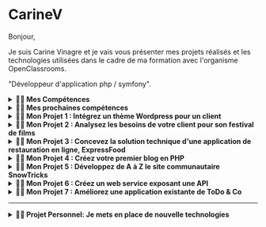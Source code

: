 # CarineV

Bonjour,

Je suis Carine Vinagre et je vais vous présenter mes projets réalisés et les technologies utilisées dans le cadre de ma formation avec l'organisme OpenClassrooms. 

"Développeur d'application php / symfony".

<details>
<summary><strong>👨‍💻 Mes Compétences </strong></summary>
  - Php <br/>
  - Symfony <br/>
  - Twig <br/>
  - Composer <br/>
  - Html <br/>
  - CSS <br/>
  - Bootstrap <br/>
  - JavaScript <br/>
</details>


 <details>
<summary><strong> 👨‍💻 Mes prochaines compétences </strong></summary>
 - Docker <br/>
 - React <br/>
</details>

 <details>
<summary><strong> 👨‍💻 Mon Projet 1 : Intégrez un thème Wordpress pour un client </strong></summary>
  
![Projet-1 Badge](https://img.shields.io/badge/Projet-1-green)
  
=> Lien du projet : http://carine-dev.fr/ (En cours de modification)
 
</details>

 <details>
<summary><strong> 👨‍💻 Mon Projet 2 : Analysez les besoins de votre client pour son festival de films </strong></summary>

![Projet-2 Badge](https://img.shields.io/badge/Projet-2-blue)
    
Le deuxième projet consistait en tant que développeur,  de lister les fonctionnalités dont a besoin une cliente et de proposer une solution technique adaptée. 

Sélectionner la solution qui vous semble la plus à même de répondre à son besoin : quels outils utiliser, éventuellement un CMS, etc.

Vous devrez ensuite réaliser une première maquette de ce site correspondant à ses attentes, en utilisant uniquement HTML et CSS.

=> Lien du projet : http://festivair.carine-dev.fr/

=> Accès au rendu : https://github.com/LeaVc11/Festival-des-films
 
</details>

 <details>
<summary><strong> 👨‍💻 Mon Projet 3 : Concevez la solution technique d'une application de restauration en ligne, ExpressFood </strong></summary>
 
![Projet-3 Badge](https://img.shields.io/badge/Projet-3-yellow)
   
Le troisème projet consistait à corriger un code existant qui comportait de multiples erreurs et mauvaises pratiques et référencement,

accessibilité et au niveau des performances du site web.

=> Lien du projet : https://github.com/LeaVc11/Express-Food
 </details>

 <details>
<summary><strong> 👨‍💻 Mon Projet 4 : Créez votre premier blog en PHP</strong></summary>

![Projet-4 Badge](https://img.shields.io/badge/Projet-4-red)

Pour ce quatrième projet est donc de développer votre blog professionnel. 

Ce site web se décompose en deux grands groupes de pages :

- Les pages utiles à tous les visiteurs ;

- Les pages permettant d’administrer votre blog.

- La liste des pages qui devront être accessibles depuis votre site web :

- La page d'accueil ;

- La page listant l’ensemble des blog posts ;

- La page affichant un blog post ;

- La page permettant d’ajouter un blog post ;

- La page permettant de modifier un blog post ;

- Les pages permettant de modifier/supprimer un blog post ;

- Les pages de connexion/enregistrement des utilisateurs.

Vous développerez une partie administration qui devra être accessible uniquement aux utilisateurs inscrits et validés.

Les pages d’administration seront donc accessibles sur conditions et vous veillerez à la sécurité de la partie administration.

Lien du projet : https://github.com/LeaVc11/Creer-un-blog-en-php
</details>

 <details>
<summary><strong> 👨‍💻 Mon Projet 5 : Développez de A à Z le site communautaire SnowTricks</strong></summary>

![Projet-5 Badge](https://img.shields.io/badge/Projet-5-ff69b4)
       
- Vous êtes chargé de développer le site répondant aux besoins de Jimmy.
 
- Vous devez ainsi implémenter les fonctionnalités suivantes : un annuaire des figures de snowboard. 

- Vous pouvez vous inspirer de la liste des figures sur Wikipédia.

- Contentez-vous d'intégrer 10 figures, le reste sera saisi par les internautes ;

- La gestion des figures (création, modification, consultation) ;

- Un espace de discussion commun à toutes les figures.

Pour implémenter ces fonctionnalités, vous devez créer les pages suivantes :

- La page d’accueil où figurera la liste des figures ; 

- La page de création d'une nouvelle figure ;

- La page de modification d'une figure ;

- La page de présentation d’une figure (contenant l’espace de discussion commun autour d’une figure).

L’ensemble des spécifications détaillées pour les pages à développer est accessible ici : Spécifications détaillées.

=> Lien du projet : https://github.com/LeaVc11/Snowtrick
 
 </details>

 <details>
<summary><strong> 👨‍💻 Mon Projet 6 : Créez un web service exposant une API</strong></summary>

![Projet-6 Badge](https://img.shields.io/badge/Projet-6-lightgrey)
      
Répondre aux besoins de ce premier client qui va permettre de mettre en place l’ensemble des API et de les éprouver tout de suite.

Après une réunion dense avec le client, il a été identifié un certain nombre d’informations. Il doit être possible de :

- Consulter la liste des produits  ;

- Consulter les détails d’un produit  ;

- Consulter la liste des utilisateurs inscrits liés à un client sur le site web ;

- Consulter le détail d’un utilisateur inscrit lié à un client ;

- Ajouter un nouvel utilisateur lié à un client ;

- Supprimer un utilisateur ajouté par un client.

Seuls les clients référencés peuvent accéder aux API. Les clients de l’API doivent être authentifiés via OAuth ou JWT.

Vous avez le choix entre mettre en place un serveur OAuth et y faire appel (en utilisant le FOSOAuthServerBundle), et utiliser Facebook, Google ou LinkedIn. 

Si vous décidez d’utiliser JWT, il vous faudra vérifier la validité du token ; l’usage d’une librairie est autorisé.

=> Lien du projet : https://github.com/LeaVc11/bilemo
 
 </details>

 <details>
<summary><strong> 👨‍💻 Mon Projet 7 : Améliorez une application existante de ToDo & Co</strong></summary>

![Projet-7 Badge](https://img.shields.io/badge/Projet-7-orange)

CORRECTIONS D'ANOMALIES

- Une tâche doit être attachée à un utilisateur

Actuellement, lorsqu’une tâche est créée, elle n’est pas rattachée à un utilisateur.Il vous est demandé d’apporter les corrections nécessaires afin 

qu’automatiquement,à la sauvegarde de la tâche, l’utilisateur authentifié soit rattaché à la tâche nouvellement créée.

Lors de la modification de la tâche, l’auteur ne peut pas être modifié.

Pour les tâches déjà créées, il faut qu’elles soient rattachées à un utilisateur “anonyme”.

 Choisir un rôle pour un utilisateur

- Lors de la création d’un utilisateur, il doit être possible de choisir un rôle pour celui-ci. Les rôles listés sont les suivants :

    - Rôle utilisateur (ROLE_USER) ;

    - Rôle utilisateur (ROLE_ADMIN).

- Lors de la modification d’un utilisateur, il est également possible de changer le rôle d’un utilisateur.

IMPLEMENTATIONS DE NOUVELLES FONCTIONNALITES

AUTORISATION

- Seuls les utilisateurs ayant le rôle administrateur (ROLE_ADMIN) doivent pouvoir accéder aux pages de gestion des utilisateurs.

- Les tâches ne peuvent être supprimées que par les utilisateurs ayant créé les tâches en question.

- Les tâches rattachées à l’utilisateur “anonyme” peuvent être supprimées uniquement par les utilisateurs ayant le rôle administrateur (ROLE_ADMIN).

 Implémentation de tests automatisés

- Il vous est demandé d’implémenter les tests automatisés (tests unitaires et fonctionnels)

nécessaires pour assurer que le fonctionnement de l’application est bien en adéquation avec les demandes.

- Ces tests doivent être implémentés avec PHPUnit ; vous pouvez aussi utiliser Behat pour la partie fonctionnelle.

- Vous prévoirez des données de tests afin de pouvoir prouver le fonctionnement dans les cas explicités dans ce document.

- Il vous est demandé de fournir un rapport de couverture de code au terme du projet.

- Il faut que le taux de couverture soit supérieur à 70 %.

DOCUMENTATION TECHNIQUE

- Il vous est demandé de produire une documentation expliquant comment l’implémentation de l'authentification a été faite.

- Cette documentation se destine aux prochains développeurs juniors qui rejoindront l’équipe dans quelques semaines. 

- Dans cette documentation, il doit être possible pour un débutant avec le framework Symfony de :

    - Comprendre quel(s) fichier(s) il faut modifier et pourquoi ;
    
    - Comment s’opère l’authentification ;et où sont stockés les utilisateurs.

- S’il vous semble important de mentionner d’autres informations , n’hésitez pas à le faire.

- Par ailleurs, vous ouvrez la marche en matière de collaboration à plusieurs sur ce projet. 

- Il vous est également demandé de produire un document expliquant comment devront procéder tous les développeurs souhaitant apporter des modifications au projet.

- Ce document devra aussi détailler le processus de qualité à utiliser ainsi que les règles à respecter.

AUDIT DE QUALITE DU CODE & PERFORMANCE DE L'APPLICATION
            
- Les fondateurs souhaitent pérenniser le développement de l’application.

- Cela dit, ils souhaitent dans un premier temps faire un état des lieux de la dette technique de l’application.

    Au terme de votre travail effectué sur l’application,

- Il vous est demandé de produire un audit de code sur les deux axes suivants : la qualité de code et la performance.

Bien évidemment, il vous est fortement conseillé d’utiliser des outils vous permettant d’avoir des métriques pour appuyer vos propos.

  - Vous pouvez par exemple utiliser Codacy ou CodeClimate pour auditer la qualité du code. 

  - Pour l'audit de performance, utilisez un outil de profiling. Le profiler de Symfony peut suffire,

mais vous pouvez également utiliser Blackfire ou New Relic si vous le souhaitez. Pensez à faire un audit avant et après modification.

  => Lien du projet :  https://github.com/LeaVc11/P8_ToDo

  </details>
  <hr>
 <details>


![Projet-1 Badge](https://img.shields.io/badge/Projet-1-ff69b4)  
      
<summary><strong> 👨‍💻 Projet Personnel:  Je mets en place de nouvelle technologies </strong></summary>


Symfony 

Site E-commerce avec docker et symfony </strong></summary>


 => Lien du projet :  https://github.com/LeaVc11/projet1

